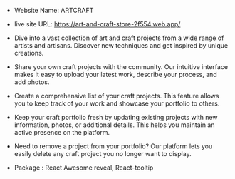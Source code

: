 -  Website Name: ARTCRAFT

-  live site URL: https://art-and-craft-store-2f554.web.app/


- Dive into a vast collection of art and craft projects from a wide range of artists and artisans. Discover new techniques and get inspired by unique creations.
-  Share your own craft projects with the community. Our intuitive interface makes it easy to upload your latest work, describe your process, and add photos.
-  Create a comprehensive list of your craft projects. This feature allows you to keep track of your work and showcase your portfolio to others.
-  Keep your craft portfolio fresh by updating existing projects with new information, photos, or additional details. This helps you maintain an active presence on the platform.
-  Need to remove a project from your portfolio? Our platform lets you easily delete any craft project you no longer want to display.

-  Package : React Awesome reveal,  React-tooltip
